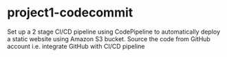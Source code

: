 # project1-codecommit
Set up a 2 stage CI/CD pipeline using CodePipeline to automatically deploy a static website using Amazon S3 bucket. Source the code from GitHub account i.e. integrate GitHub with CI/CD pipeline
